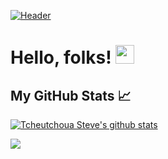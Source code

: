 [![Header](https://pbs.twimg.com/profile_banners/984843402/1598550082/1080x360 "Header")](https://pbs.twimg.com/profile_banners/984843402/1598550082/1080x360)

# Hello, folks! <img src="https://raw.githubusercontent.com/MartinHeinz/MartinHeinz/master/wave.gif" width="30px">


## My GitHub Stats &#x1f4c8;
[![Tcheutchoua Steve's github stats](https://github-readme-stats.vercel.app/api?username=Tcheutchoua-Steve&show_icons=true&theme=radical)](https://github.com/anuraghazra/github-readme-stats)

<a href="https://github.com/Tcheutchoua-Steve/Tcheutchoua-Steve">
  <img align="center" src="https://github-readme-stats.vercel.app/api/top-langs/?username=Tcheutchoua-Steve&title_color=ffffff&text_color=c9cacc&icon_color=2bbc8a&bg_color=1d1f21" />
</a>
